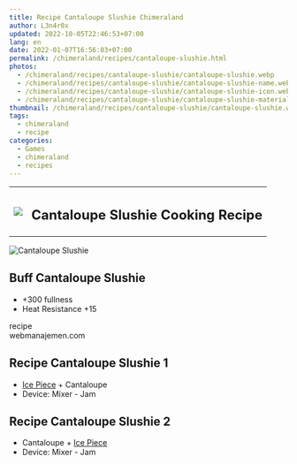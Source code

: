 ```yaml
---
title: Recipe Cantaloupe Slushie Chimeraland
author: L3n4r0x
updated: 2022-10-05T22:46:53+07:00
lang: en
date: 2022-01-07T16:56:03+07:00
permalink: /chimeraland/recipes/cantaloupe-slushie.html
photos:
  - /chimeraland/recipes/cantaloupe-slushie/cantaloupe-slushie.webp
  - /chimeraland/recipes/cantaloupe-slushie/cantaloupe-slushie-name.webp
  - /chimeraland/recipes/cantaloupe-slushie/cantaloupe-slushie-icon.webp
  - /chimeraland/recipes/cantaloupe-slushie/cantaloupe-slushie-material.webp
thumbnail: /chimeraland/recipes/cantaloupe-slushie/cantaloupe-slushie.webp
tags:
  - chimeraland
  - recipe
categories:
  - Games
  - chimeraland
  - recipes
---
```


<link
  rel="stylesheet"
  href="https://rawcdn.githack.com/dimaslanjaka/Web-Manajemen/870a349/css/bootstrap-5-3-0-alpha3-wrapper.css"
/>
<section id="bootstrap-wrapper">
  <div class="row mb-2">
    <div class="col-md-12 mb-2">
      <table class="table" id="post-info">
        <tbody>
          <tr>
            <td>
              <img
                class="d-inline-block me-2"
                src="/chimeraland/recipes/cantaloupe-slushie/cantaloupe-slushie-icon.webp"
                width="auto"
                height="auto"
              />
            </td>
            <td><h1 class="fs-5">Cantaloupe Slushie Cooking Recipe</h1></td>
          </tr>
        </tbody>
      </table>
    </div>
  </div>
  <div class="card mb-2 bg-dark text-light">
    <div class="row g-0">
      <div class="col-sm-4 position-relative mb-2">
        <img
          src="/chimeraland/recipes/cantaloupe-slushie/cantaloupe-slushie-material.webp"
          class="card-img fit-cover w-100 h-100"
          alt="Cantaloupe Slushie"
          data-fancybox="true"
        />
      </div>
      <div class="col-sm-8 mb-2">
        <div class="card-body">
          <h2 class="card-title fs-5">Buff Cantaloupe Slushie</h2>
          <div class="card-text">
            <ul>
              <li>+300 fullness</li>
              <li>Heat Resistance +15</li>
            </ul>
          </div>
          <span class="badge rounded-pill">recipe</span>
        </div>
        <div class="card-footer text-end text-muted">webmanajemen.com</div>
      </div>
    </div>
  </div>
  <div class="row mb-2">
    <div class="col-12 col-lg-6 recipe-item mb-2">
      <div class="card bg-dark text-light">
        <div class="card-body">
          <h2 class="card-title fs-5">Recipe Cantaloupe Slushie 1</h2>
          <div class="card-text">
            <ul>
              <li>
                <a
                  class="text-decoration-none text-primary"
                  href="/chimeraland/materials/ice-piece.html"
                  >Ice Piece</a
                ><span> + </span>Cantaloupe
              </li>
              <li>Device: Mixer - Jam</li>
            </ul>
          </div>
        </div>
      </div>
    </div>
    <div class="col-12 col-lg-6 recipe-item mb-2">
      <div class="card bg-dark text-light">
        <div class="card-body">
          <h2 class="card-title fs-5">Recipe Cantaloupe Slushie 2</h2>
          <div class="card-text">
            <ul>
              <li>
                Cantaloupe<span> + </span
                ><a
                  class="text-decoration-none text-primary"
                  href="/chimeraland/materials/ice-piece.html"
                  >Ice Piece</a
                >
              </li>
              <li>Device: Mixer - Jam</li>
            </ul>
          </div>
        </div>
      </div>
    </div>
  </div>
</section>